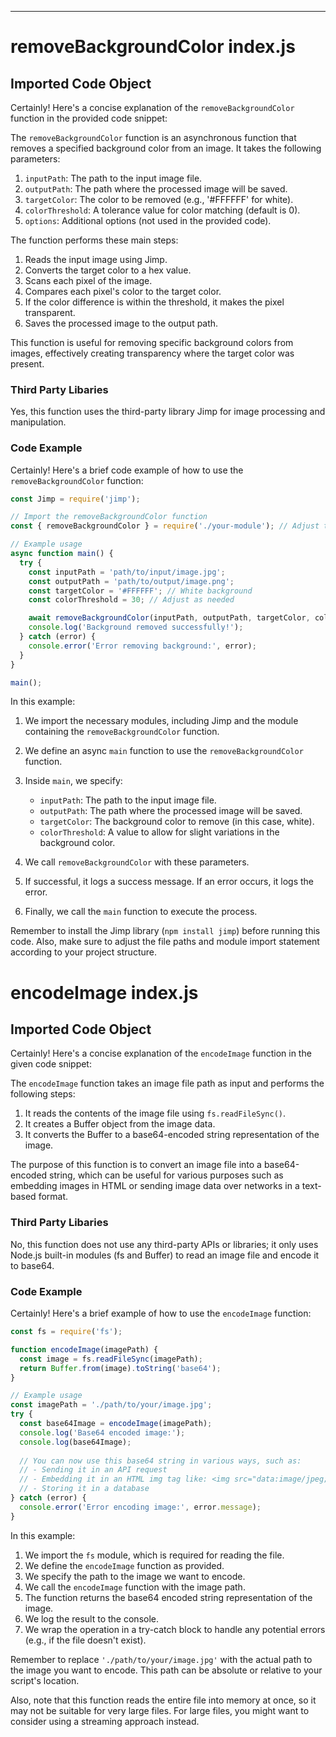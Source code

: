 

  

  

  

  

  

  

  

  

  

  

  

  

  

  

  

  

  

  

  

  

  

  

  

  

  

  

  

  

  

  

  

  

  

  

  

  

---
# removeBackgroundColor index.js
## Imported Code Object
Certainly! Here's a concise explanation of the `removeBackgroundColor` function in the provided code snippet:

The `removeBackgroundColor` function is an asynchronous function that removes a specified background color from an image. It takes the following parameters:

1. `inputPath`: The path to the input image file.
2. `outputPath`: The path where the processed image will be saved.
3. `targetColor`: The color to be removed (e.g., '#FFFFFF' for white).
4. `colorThreshold`: A tolerance value for color matching (default is 0).
5. `options`: Additional options (not used in the provided code).

The function performs these main steps:

1. Reads the input image using Jimp.
2. Converts the target color to a hex value.
3. Scans each pixel of the image.
4. Compares each pixel's color to the target color.
5. If the color difference is within the threshold, it makes the pixel transparent.
6. Saves the processed image to the output path.

This function is useful for removing specific background colors from images, effectively creating transparency where the target color was present.

### Third Party Libaries

Yes, this function uses the third-party library Jimp for image processing and manipulation.

### Code Example

Certainly! Here's a brief code example of how to use the `removeBackgroundColor` function:

```javascript
const Jimp = require('jimp');

// Import the removeBackgroundColor function
const { removeBackgroundColor } = require('./your-module'); // Adjust the path as needed

// Example usage
async function main() {
  try {
    const inputPath = 'path/to/input/image.jpg';
    const outputPath = 'path/to/output/image.png';
    const targetColor = '#FFFFFF'; // White background
    const colorThreshold = 30; // Adjust as needed

    await removeBackgroundColor(inputPath, outputPath, targetColor, colorThreshold);
    console.log('Background removed successfully!');
  } catch (error) {
    console.error('Error removing background:', error);
  }
}

main();
```

In this example:

1. We import the necessary modules, including Jimp and the module containing the `removeBackgroundColor` function.

2. We define an async `main` function to use the `removeBackgroundColor` function.

3. Inside `main`, we specify:
   - `inputPath`: The path to the input image file.
   - `outputPath`: The path where the processed image will be saved.
   - `targetColor`: The background color to remove (in this case, white).
   - `colorThreshold`: A value to allow for slight variations in the background color.

4. We call `removeBackgroundColor` with these parameters.

5. If successful, it logs a success message. If an error occurs, it logs the error.

6. Finally, we call the `main` function to execute the process.

Remember to install the Jimp library (`npm install jimp`) before running this code. Also, make sure to adjust the file paths and module import statement according to your project structure.

# encodeImage index.js
## Imported Code Object
Certainly! Here's a concise explanation of the `encodeImage` function in the given code snippet:

The `encodeImage` function takes an image file path as input and performs the following steps:

1. It reads the contents of the image file using `fs.readFileSync()`.
2. It creates a Buffer object from the image data.
3. It converts the Buffer to a base64-encoded string representation of the image.

The purpose of this function is to convert an image file into a base64-encoded string, which can be useful for various purposes such as embedding images in HTML or sending image data over networks in a text-based format.

### Third Party Libaries

No, this function does not use any third-party APIs or libraries; it only uses Node.js built-in modules (fs and Buffer) to read an image file and encode it to base64.

### Code Example

Certainly! Here's a brief example of how to use the `encodeImage` function:

```javascript
const fs = require('fs');

function encodeImage(imagePath) {
  const image = fs.readFileSync(imagePath);
  return Buffer.from(image).toString('base64');
}

// Example usage
const imagePath = './path/to/your/image.jpg';
try {
  const base64Image = encodeImage(imagePath);
  console.log('Base64 encoded image:');
  console.log(base64Image);
  
  // You can now use this base64 string in various ways, such as:
  // - Sending it in an API request
  // - Embedding it in an HTML img tag like: <img src="data:image/jpeg;base64,${base64Image}" />
  // - Storing it in a database
} catch (error) {
  console.error('Error encoding image:', error.message);
}
```

In this example:

1. We import the `fs` module, which is required for reading the file.
2. We define the `encodeImage` function as provided.
3. We specify the path to the image we want to encode.
4. We call the `encodeImage` function with the image path.
5. The function returns the base64 encoded string representation of the image.
6. We log the result to the console.
7. We wrap the operation in a try-catch block to handle any potential errors (e.g., if the file doesn't exist).

Remember to replace `'./path/to/your/image.jpg'` with the actual path to the image you want to encode. This path can be absolute or relative to your script's location.

Also, note that this function reads the entire file into memory at once, so it may not be suitable for very large files. For large files, you might want to consider using a streaming approach instead.


  

  

  